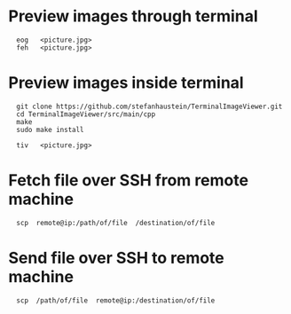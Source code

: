 # Preview images through terminal
      eog   <picture.jpg>
      feh   <picture.jpg>

# Preview images inside terminal
      git clone https://github.com/stefanhaustein/TerminalImageViewer.git
      cd TerminalImageViewer/src/main/cpp
      make
      sudo make install
      
      tiv   <picture.jpg>

# Fetch file over SSH from remote machine
      scp  remote@ip:/path/of/file  /destination/of/file

# Send file over SSH to remote machine
      scp  /path/of/file  remote@ip:/destination/of/file

      
